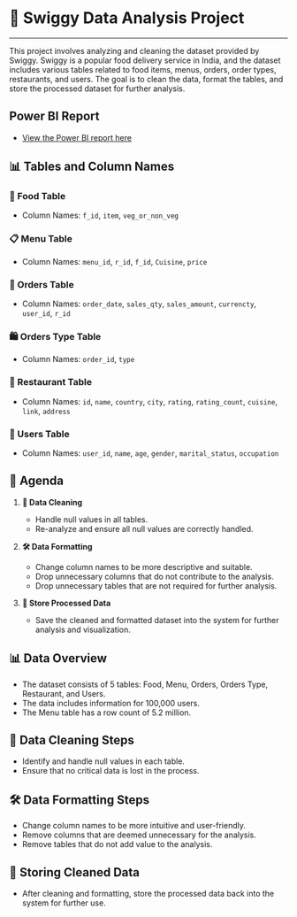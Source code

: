 # 🍔 Swiggy Data Analysis Project
-------------------------------------------------------------
This project involves analyzing and cleaning the dataset provided by Swiggy. Swiggy is a popular food delivery service in India, and the dataset includes various tables related to food items, menus, orders, order types, restaurants, and users. The goal is to clean the data, format the tables, and store the processed dataset for further analysis.
## Power BI Report
- [View the Power BI report here](https://app.powerbi.com/view?r=eyJrIjoiMzZiNzhkODUtNWZjZi00N2NjLWIwYjEtOWI4Yzk5NzlhYjVlIiwidCI6ImZmYzMxNjU1LTI0NTMtNGMzNy1iNmM3LWI4MzQ2ODM4MTc3NiJ9)
  
## 📊 Tables and Column Names

### 🍲 Food Table
- Column Names: `f_id`, `item`, `veg_or_non_veg`

### 📋 Menu Table
- Column Names: `menu_id`, `r_id`, `f_id`, `Cuisine`, `price`

### 📝 Orders Table
- Column Names: `order_date`, `sales_qty`, `sales_amount`, `currencty`, `user_id`, `r_id`

### 🛍️ Orders Type Table
- Column Names: `order_id`, `type`

### 🍴 Restaurant Table
- Column Names: `id`, `name`, `country`, `city`, `rating`, `rating_count`, `cuisine`, `link`, `address`

### 👥 Users Table
- Column Names: `user_id`, `name`, `age`, `gender`, `marital_status`, `occupation`

## 📝 Agenda
1. **🧹 Data Cleaning**
   - Handle null values in all tables.
   - Re-analyze and ensure all null values are correctly handled.

2. **🛠️ Data Formatting**
   - Change column names to be more descriptive and suitable.
   - Drop unnecessary columns that do not contribute to the analysis.
   - Drop unnecessary tables that are not required for further analysis.

3. **💾 Store Processed Data**
   - Save the cleaned and formatted dataset into the system for further analysis and visualization.

## 📊 Data Overview
- The dataset consists of 5 tables: Food, Menu, Orders, Orders Type, Restaurant, and Users.
- The data includes information for 100,000 users.
- The Menu table has a row count of 5.2 million.

## 🧼 Data Cleaning Steps
- Identify and handle null values in each table.
- Ensure that no critical data is lost in the process.

## 🛠️ Data Formatting Steps
- Change column names to be more intuitive and user-friendly.
- Remove columns that are deemed unnecessary for the analysis.
- Remove tables that do not add value to the analysis.

## 💾 Storing Cleaned Data
- After cleaning and formatting, store the processed data back into the system for further use.
